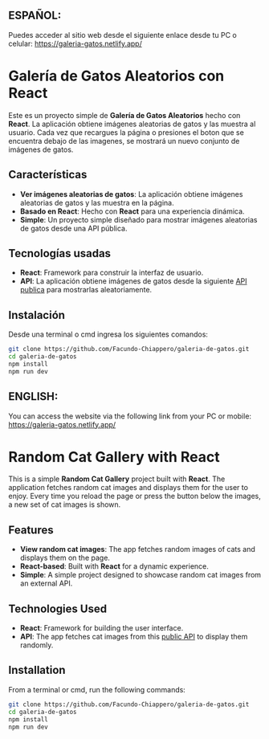 ## ESPAÑOL:

Puedes acceder al sitio web desde el siguiente enlace desde tu PC o celular: https://galeria-gatos.netlify.app/

# Galería de Gatos Aleatorios con React

Este es un proyecto simple de **Galería de Gatos Aleatorios** hecho con **React**. La aplicación obtiene imágenes aleatorias de gatos y las muestra al usuario. Cada vez que recargues la página o presiones el boton que se encuentra debajo de las imagenes, se mostrará un nuevo conjunto de imágenes de gatos.

## Características

- **Ver imágenes aleatorias de gatos**: La aplicación obtiene imágenes aleatorias de gatos y las muestra en la página.
- **Basado en React**: Hecho con **React** para una experiencia dinámica.
- **Simple**: Un proyecto simple diseñado para mostrar imágenes aleatorias de gatos desde una API pública.

## Tecnologías usadas

- **React**: Framework para construir la interfaz de usuario.
- **API**: La aplicación obtiene imágenes de gatos desde la siguiente [API publica](https://cataas.com/cat) para mostrarlas aleatoriamente.

## Instalación

Desde una terminal o cmd ingresa los siguientes comandos:

```bash
git clone https://github.com/Facundo-Chiappero/galeria-de-gatos.git
cd galeria-de-gatos
npm install
npm run dev
```


## ENGLISH:

You can access the website via the following link from your PC or mobile: https://galeria-gatos.netlify.app/

# Random Cat Gallery with React

This is a simple **Random Cat Gallery** project built with **React**. The application fetches random cat images and displays them for the user to enjoy. Every time you reload the page or press the button below the images, a new set of cat images is shown.

## Features

- **View random cat images**: The app fetches random images of cats and displays them on the page.
- **React-based**: Built with **React** for a dynamic experience.
- **Simple**: A simple project designed to showcase random cat images from an external API.

## Technologies Used

- **React**: Framework for building the user interface.
- **API**: The app fetches cat images from this [public API](https://cataas.com/cat) to display them randomly.

## Installation

From a terminal or cmd, run the following commands:

```bash
git clone https://github.com/Facundo-Chiappero/galeria-de-gatos.git
cd galeria-de-gatos
npm install
npm run dev
```